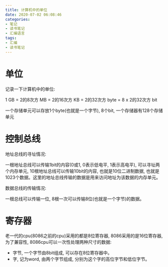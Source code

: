 ```yaml
---
title: 计算机中的单位
date: 2020-07-02 06:08:46
categories:
- 笔记
- 读书笔记
- 汇编语言
tags:
- 汇编
- 读书笔记
---
```


# 单位

记录一下计算机中的单位:

1 GB = 2的8次方 MB = 2的16次方 KB = 2的32次方 byte = 8 x 2的32次方 bit

一个存储单元可以存放1个byte(也就是一个字节), 8个bit, 一个存储器有128个存储单元

<!--more-->

# 控制总线

地址总线的寻址情况:

一根地址总线可以传输1bit的内容(0或1, 0表示低电平, 1表示高电平), 可以寻址两个内存单元, 10根地址总线可以传输10bit的内容, 也就是10位二进制数据, 也就是1023个数据。这里的地址总线传输的数据是用来访问地址为该数据的内存单元。

数据总线的传输情况:

一根总线可以传输一位, 8根一次可以传输8位(也就是一个字节)的数据。

# 寄存器

老一代的cpu(8086之前的cpu)采用的都是8位寄存器, 8086采用的是16位寄存器, 为了兼容性, 8086cpu可以一次性处理两种尺寸的数据:

* 字节, 一个字节由8bit组成, 可以存在8位寄存器中。
* 字, 记为word, 由两个字节组成, 分别为这个字的高位字节和低位字节。


